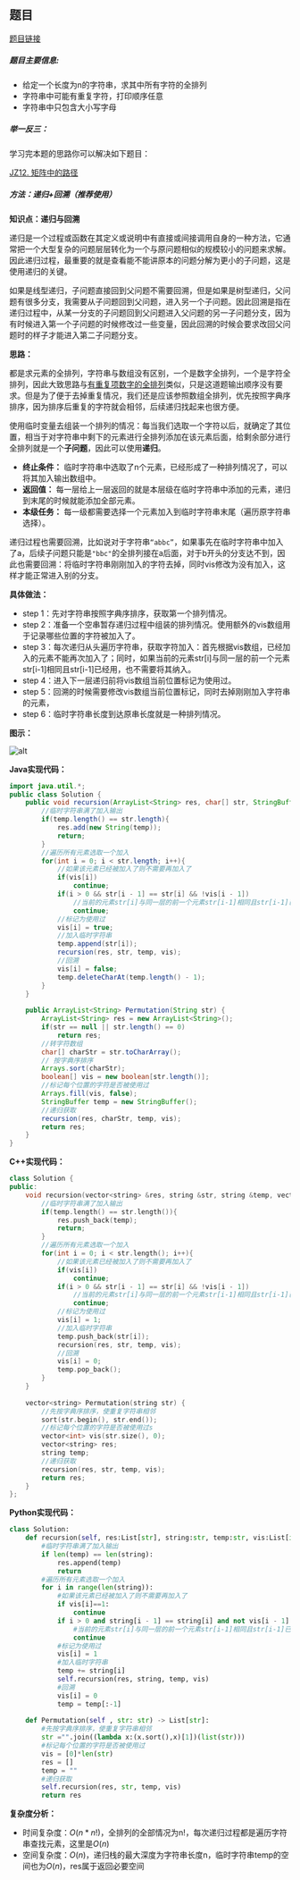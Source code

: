 ## 题目
[题目链接](https://www.nowcoder.com/practice/fe6b651b66ae47d7acce78ffdd9a96c7?tpId=295&tqId=23291&sourceUrl=/exam/oj&channenl=wgithub&fromPut=wgithub)

##### 题目主要信息:
- 给定一个长度为n的字符串，求其中所有字符的全排列
- 字符串中可能有重复字符，打印顺序任意
- 字符串中只包含大小写字母

##### 举一反三：

学习完本题的思路你可以解决如下题目：

[JZ12. 矩阵中的路径](https://www.nowcoder.com/practice/2a49359695a544b8939c77358d29b7e6?tpId=13&tqId=1517966)

##### 方法：递归+回溯（推荐使用）
**知识点：递归与回溯**

递归是一个过程或函数在其定义或说明中有直接或间接调用自身的一种方法，它通常把一个大型复杂的问题层层转化为一个与原问题相似的规模较小的问题来求解。因此递归过程，最重要的就是查看能不能讲原本的问题分解为更小的子问题，这是使用递归的关键。

如果是线型递归，子问题直接回到父问题不需要回溯，但是如果是树型递归，父问题有很多分支，我需要从子问题回到父问题，进入另一个子问题。因此回溯是指在递归过程中，从某一分支的子问题回到父问题进入父问题的另一子问题分支，因为有时候进入第一个子问题的时候修改过一些变量，因此回溯的时候会要求改回父问题时的样子才能进入第二子问题分支。

**思路：**

都是求元素的全排列，字符串与数组没有区别，一个是数字全排列，一个是字符全排列，因此大致思路与[有重复项数字的全排列](https://www.nowcoder.com/practice/a43a2b986ef34843ac4fdd9159b69863?tpId=295&tqId=700)类似，只是这道题输出顺序没有要求。但是为了便于去掉重复情况，我们还是应该参照数组全排列，优先按照字典序排序，因为排序后重复的字符就会相邻，后续递归找起来也很方便。

使用临时变量去组装一个排列的情况：每当我们选取一个字符以后，就确定了其位置，相当于对字符串中剩下的元素进行全排列添加在该元素后面，给剩余部分进行全排列就是一个**子问题**，因此可以使用**递归**。

- **终止条件：** 临时字符串中选取了n个元素，已经形成了一种排列情况了，可以将其加入输出数组中。
- **返回值：** 每一层给上一层返回的就是本层级在临时字符串中添加的元素，递归到末尾的时候就能添加全部元素。
- **本级任务：** 每一级都需要选择一个元素加入到临时字符串末尾（遍历原字符串选择）。

递归过程也需要回溯，比如说对于字符串`“abbc”`，如果事先在临时字符串中加入了a，后续子问题只能是`"bbc"`的全排列接在a后面，对于b开头的分支达不到，因此也需要回溯：将临时字符串刚刚加入的字符去掉，同时vis修改为没有加入，这样才能正常进入别的分支。

**具体做法：**

- step 1：先对字符串按照字典序排序，获取第一个排列情况。
- step 2：准备一个空串暂存递归过程中组装的排列情况。使用额外的vis数组用于记录哪些位置的字符被加入了。
- step 3：每次递归从头遍历字符串，获取字符加入：首先根据vis数组，已经加入的元素不能再次加入了；同时，如果当前的元素str[i]与同一层的前一个元素str[i-1]相同且str[i-1]已经用，也不需要将其纳入。
- step 4：进入下一层递归前将vis数组当前位置标记为使用过。
- step 5：回溯的时候需要修改vis数组当前位置标记，同时去掉刚刚加入字符串的元素，
- step 6：临时字符串长度到达原串长度就是一种排列情况。

**图示：**

![alt](https://uploadfiles.nowcoder.com/images/20220330/397721558_1648641493550/179947EE9CF9D1C561931DFE816CDAC6)

**Java实现代码：**
```java
import java.util.*;
public class Solution {
    public void recursion(ArrayList<String> res, char[] str, StringBuffer temp, boolean[] vis){
        //临时字符串满了加入输出
        if(temp.length() == str.length){ 
            res.add(new String(temp));
            return;
        }
        //遍历所有元素选取一个加入
        for(int i = 0; i < str.length; i++){ 
            //如果该元素已经被加入了则不需要再加入了
            if(vis[i]) 
                continue;
            if(i > 0 && str[i - 1] == str[i] && !vis[i - 1])
                //当前的元素str[i]与同一层的前一个元素str[i-1]相同且str[i-1]已经用过了
                continue;  
            //标记为使用过
            vis[i] = true;  
            //加入临时字符串
            temp.append(str[i]); 
            recursion(res, str, temp, vis);
            //回溯
            vis[i] = false; 
            temp.deleteCharAt(temp.length() - 1);
        }
    }
    
    public ArrayList<String> Permutation(String str) {
        ArrayList<String> res = new ArrayList<String>();
        if(str == null || str.length() == 0) 
            return res;
        //转字符数组
        char[] charStr = str.toCharArray();
        // 按字典序排序
        Arrays.sort(charStr); 
        boolean[] vis = new boolean[str.length()];
        //标记每个位置的字符是否被使用过
        Arrays.fill(vis, false); 
        StringBuffer temp = new StringBuffer();
        //递归获取
        recursion(res, charStr, temp, vis); 
        return res;
    }
}
```
**C++实现代码：**
```cpp
class Solution {
public:
    void recursion(vector<string> &res, string &str, string &temp, vector<int> &vis){
        //临时字符串满了加入输出
        if(temp.length() == str.length()){ 
            res.push_back(temp);
            return;
        }
        //遍历所有元素选取一个加入
        for(int i = 0; i < str.length(); i++){ 
            //如果该元素已经被加入了则不需要再加入了
            if(vis[i]) 
                continue;
            if(i > 0 && str[i - 1] == str[i] && !vis[i - 1])
                //当前的元素str[i]与同一层的前一个元素str[i-1]相同且str[i-1]已经用过了
                continue;
            //标记为使用过  
            vis[i] = 1;  
            //加入临时字符串
            temp.push_back(str[i]); 
            recursion(res, str, temp, vis);
            //回溯
            vis[i] = 0; 
            temp.pop_back();
        }
    }
    
    vector<string> Permutation(string str) {
        //先按字典序排序，使重复字符串相邻
        sort(str.begin(), str.end()); 
        //标记每个位置的字符是否被使用过s
        vector<int> vis(str.size(), 0); 
        vector<string> res;
        string temp;
        //递归获取
        recursion(res, str, temp, vis); 
        return res;
    }
};
```

**Python实现代码：**
```python
class Solution:
    def recursion(self, res:List[str], string:str, temp:str, vis:List[int]):
        #临时字符串满了加入输出
        if len(temp) == len(string): 
            res.append(temp)
            return
        #遍历所有元素选取一个加入
        for i in range(len(string)): 
            #如果该元素已经被加入了则不需要再加入了
            if vis[i]==1: 
                continue
            if i > 0 and string[i - 1] == string[i] and not vis[i - 1]:
                #当前的元素str[i]与同一层的前一个元素str[i-1]相同且str[i-1]已经用过了
                continue 
            #标记为使用过
            vis[i] = 1  
            #加入临时字符串
            temp += string[i] 
            self.recursion(res, string, temp, vis)
            #回溯
            vis[i] = 0 
            temp = temp[:-1]
            
    def Permutation(self , str: str) -> List[str]:
        #先按字典序排序，使重复字符串相邻
        str ="".join((lambda x:(x.sort(),x)[1])(list(str)))
        #标记每个位置的字符是否被使用过
        vis = [0]*len(str) 
        res = []
        temp = ""
        #递归获取
        self.recursion(res, str, temp, vis) 
        return res
```

**复杂度分析：**
- 时间复杂度：$O(n*n!)$，全排列的全部情况为n!，每次递归过程都是遍历字符串查找元素，这里是$O(n)$
- 空间复杂度：$O(n)$，递归栈的最大深度为字符串长度n，临时字符串temp的空间也为$O(n)$，res属于返回必要空间
